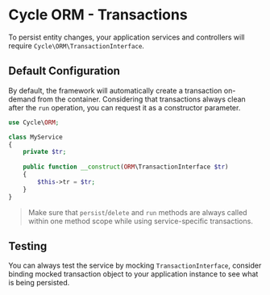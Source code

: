 # Cycle ORM - Transactions
To persist entity changes, your application services and controllers will require `Cycle\ORM\TransactionInterface`.

## Default Configuration
By default, the framework will automatically create a transaction on-demand from the container. Considering that transactions always clean
after the `run` operation, you can request it as a constructor parameter.

```php
use Cycle\ORM;

class MyService
{
    private $tr;
    
    public function __construct(ORM\TransactionInterface $tr)
    {
        $this->tr = $tr;
    }
}
```

> Make sure that `persist`/`delete` and `run` methods are always called within one method scope while using service-specific transactions.

## Testing
You can always test the service by mocking `TransactionInterface`, consider binding mocked transaction object to your application instance to see what is being persisted.
